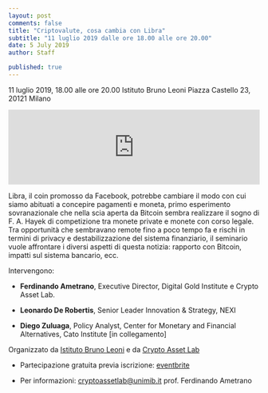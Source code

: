 ```yaml
---
layout: post
comments: false
title: "Criptovalute, cosa cambia con Libra"
subtitle: "11 luglio 2019 dalle ore 18.00 alle ore 20.00"
date: 5 July 2019
author: Staff

published: true
---
```


11 luglio 2019, 18.00 alle ore 20.00 
Istituto Bruno Leoni 
Piazza Castello 23, 20121 Milano

<iframe src="https://www.google.com/maps/embed?pb=!1m18!1m12!1m3!1d2798.0338176280156!2d9.175574214919578!3d45.469122679101005!2m3!1f0!2f0!3f0!3m2!1i1024!2i768!4f13.1!3m3!1m2!1s0x4786c14e3d99a8a3%3A0x223db8975fa454c9!2sIstituto+Bruno+Leoni+-+Idee+per+il+libero+mercato!5e0!3m2!1sen!2sit!4v1562262951605!5m2!1sen!2sit"  width="100%" height="auto" frameborder="0" style="border:0" allowfullscreen></iframe>

Libra, il coin promosso da Facebook, potrebbe cambiare il modo con cui siamo abituati a concepire pagamenti e moneta, primo esperimento sovranazionale che nella scia aperta da Bitcoin sembra realizzare il sogno di F. A. Hayek di competizione tra monete private e monete con corso legale. Tra opportunità che sembravano remote fino a poco tempo fa e rischi in termini di privacy e destabilizzazione del sistema finanziario, il seminario vuole affrontare i diversi aspetti di questa notizia: rapporto con Bitcoin, impatti sul sistema bancario, ecc.

Intervengono:

- **Ferdinando Ametrano**, Executive Director, Digital Gold Institute e Crypto Asset Lab.  

- **Leonardo De Robertis**, Senior Leader Innovation & Strategy, NEXI

- **Diego Zuluaga**, Policy Analyst, Center for Monetary and Financial Alternatives, Cato Institute [in collegamento]

Organizzato da [Istituto Bruno Leoni](http://www.brunoleoni.it/) e da [Crypto Asset Lab](https://cryptoassetlab.diseade.unimib.it/)

- Partecipazione gratuita previa iscrizione: [eventbrite](https://www.eventbrite.it/e/biglietti-criptovalute-cosa-cambia-con-libra-64718684327)

- Per informazioni: [cryptoassetlab@unimib.it](mailto:cryptoassetlab@unimib.it) prof. Ferdinando Ametrano
